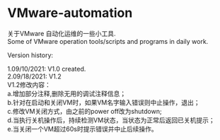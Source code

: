 # VMware-automation
关于VMware 自动化运维的一些小工具.<br>
Some of VMware operation tools/scripts and programs in daily work.

Version history:

1.09/10/2021: V1.0 created.<br>
2.09/18/2021: V1.2<br>
V1.2修改内容：<br>
a.增加部分注释,删除无用的调试注释信息；<br>
b.针对在启动和关闭VM时，如果VM名字输入错误则中止操作，退出；<br>
c.修改VM关闭方式，由之前的power off改为shutdown;<br>
d.当执行关机操作后，持续检测VM状态，当状态为正常后返回已关机提示；<br>
e.当关闭一个VM超过60s时提示错误并中止后续操作。<br>
